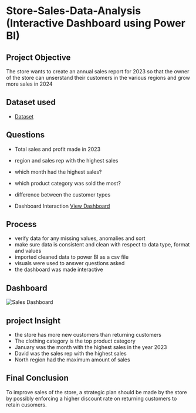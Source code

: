 # Store-Sales-Data-Analysis (Interactive Dashboard using Power BI)
## Project Objective
The store wants to create an annual sales report for 2023 so that the owner of the store can unserstand their customers in the various regions and grow more sales in 2024

## Dataset used
- <a href="https://github.com/Ayomide-Fatola/Power-BI-Data-Analysis-Dashboard/blob/main/Sales_Data%20(2).xlsx">Dataset</a>

## Questions
- Total sales and profit made in 2023
- region and sales rep with the highest sales
- which month had the highest sales?
- which product category was sold the most?
- difference between the customer types

- Dashboard Interaction  <a href="https://github.com/Ayomide-Fatola/Power-BI-Data-Analysis-Dashboard/blob/main/Sales%20Dashboard.png">View Dashboard</a>

## Process
- verify data for any missing values, anomalies and sort
- make sure data is consistent and clean with respect to data type, format and values
- imported cleaned data to power BI as a csv file
- visuals were used to answer questions asked
- the dashboard was made interactive

## Dashboard
![Sales Dashboard](https://github.com/user-attachments/assets/d8eb98c5-fe22-4370-acf7-80b62173eb4d)

## project Insight
- the store has more new customers than returning customers
- The clothing category is the top product category
- January was the month with the highest sales in the year 2023
- David was the sales rep with the highest sales
- North region had the maximum amount of sales 

## Final Conclusion
To improve sales of the store, a strategic plan should be made by the store by possibly enforcing a higher discount rate on returning customers to retain cusomers. 




